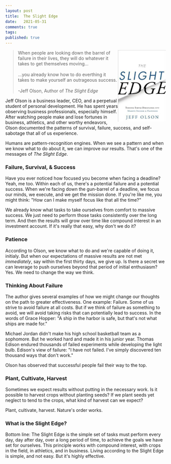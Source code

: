 ```yaml
---
layout: post
title:  The Slight Edge
date:   2021-05-31
comments: true
tags: 
published: true
---
```


<a href="/blog/2021/05/31/the-slight-edge/"><img src="/images/the_slight_edge.jpg" align="right" width="150" padding="10" alt="The Slight Edge" title="The Slight Edge" /></a> 

>When people are looking down the barrel of failure in their lives, they will do whatever it takes to get themselves moving...<br/>&nbsp;<br/>...you already know how to do everthing it takes to make yourself an outrageous success.<br/>&nbsp;<br/>-Jeff Olson, Author of _The Slight Edge_

Jeff Olson is a business leader, CEO, and a perpetual student of personal development. He has spent years observing business professionals, especially himself. After watching people make and lose fortunes in business, athletics, and other worthy endeavors, Olson documented the patterns of survival, failure, success, and self-sabotage that all of us experience. 

Humans are pattern-recognition engines. When we see a pattern and when we know what to do about it, we can improve our results. That's one of the messages of _The Slight Edge_.

<!--more-->

### Failure, Survival, & Success

Have you ever noticed how focused you become when facing a deadline? Yeah, me too. Within each of us, there's a potential failure and a potential success. When we're facing down the gun-barrel of a deadline, we focus our minds, we execute, and we get the mission done. If you're like me, you might think: "How can I make myself focus like that all the time?"

We already know what tasks to take ourselves from comfort to massive success. We just need to perform those tasks consistently over the long term. And then the results will grow over time like compound interest in an investment account. If it's really that easy, why don't we do it?

### Patience

According to Olson, we know what to do and we're capable of doing it, initialy. But when our expectations of massive results are not met _immediately_, say within the first thirty days, we give up. Is there a secret we can leverage to push ourselves beyond that period of initial enthusiasm? Yes. We need to change the way we think.

### Thinking About Failure

The author gives several examples of how we might change our thoughts on the path to greater effectiveness. One example: Failure. Some of us strive to avoid failure at all costs. But if we think of failure as something to avoid, we will avoid taking risks that can potentially lead to success. In the words of Grace Hopper: "A ship in the harbor is safe, but that's not what ships are made for."

Michael Jordan didn't make his high school basketball team as a sophomore. But he worked hard and made it in his junior year. Thomas Edison endured thousands of failed experiments while developing the light bulb. Edison's view of failure: "I have not failed. I've simply discovered ten thousand ways that don't work."

Olson has observed that successful people fail their way to the top. 

### Plant, Cultivate, Harvest

Sometimes we expect results without putting in the necessary work. Is it possible to harvest crops without planting seeds? If we plant seeds yet neglect to tend to the crops, what kind of harvest can we expect?

Plant, cultivate, harvest. Nature's order works.

### What is the Slight Edge?

Bottom line: The Slight Edge is the simple set of tasks must perform every day, day after day, over a long period of time, to achieve the goals we have set for ourselves. This principle works with compound interest, with crops in the field, in athletics, and in business. Living according to the Slight Edge is simple, and not easy. But it's highly effective.
